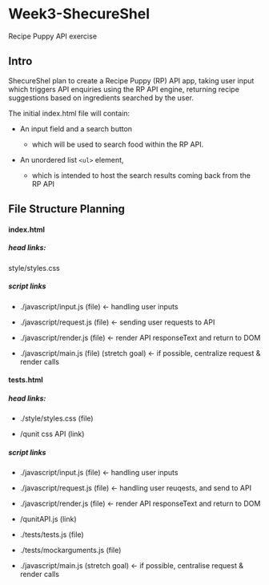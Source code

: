 # Week3-ShecureShel
Recipe Puppy API exercise


## Intro
ShecureShel plan to create a Recipe Puppy (RP) API app, taking user input which triggers API enquiries using the RP API engine, returning recipe suggestions based on ingredients searched by the user.

The initial index.html file will contain:
+ An input field and a search button
  + which will be used to search food within the RP API.

+ An unordered list ``` <ul> ``` element,
  + which is intended to host the search results coming back from the RP API

## File Structure Planning
#### index.html
##### head links:    
style/styles.css


##### script links

  - ./javascript/input.js (file)      <- handling user inputs
  - ./javascript/request.js (file)     <- sending user requests to API
  - ./javascript/render.js (file)     <- render API responseText and return to DOM

  - ./javascript/main.js (file) (stretch goal)       <- if possible, centralize request & render calls

#### tests.html

#####  head links:

  + ./style/styles.css (file)

  + /qunit css API (link)

##### script links
  - ./javascript/input.js (file)       <- handling user inputs
  - ./javascript/request.js (file)     <- handling user reuqests, and send to API
  - ./javascript/render.js (file)      <- render API responseText and return to DOM
  - /qunitAPI.js (link)
  - ./tests/tests.js (file)
  - ./tests/mockarguments.js (file)


  - ./javascript/main.js (stretch goal)      <- if possible, centralise request & render calls  
